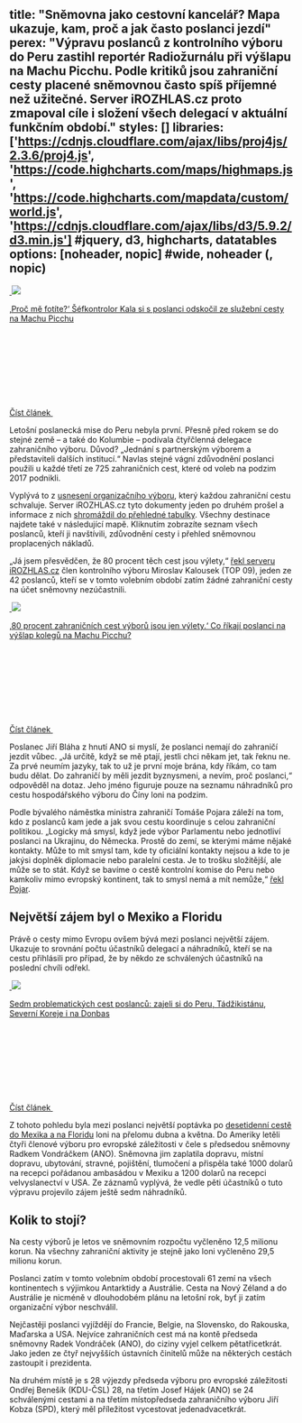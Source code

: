 title: "Sněmovna jako cestovní kancelář? Mapa ukazuje, kam, proč a jak často poslanci jezdí"
perex: "Výpravu poslanců z kontrolního výboru do Peru zastihl reportér Radiožurnálu při výšlapu na Machu Picchu. Podle kritiků jsou zahraniční cesty placené sněmovnou často spíš příjemné než užitečné. Server iROZHLAS.cz proto zmapoval cíle i složení všech delegací v aktuální funkčním období."
styles: []
libraries: ['https://cdnjs.cloudflare.com/ajax/libs/proj4js/2.3.6/proj4.js', 'https://code.highcharts.com/maps/highmaps.js', 'https://code.highcharts.com/mapdata/custom/world.js', 'https://cdnjs.cloudflare.com/ajax/libs/d3/5.9.2/d3.min.js'] #jquery, d3, highcharts, datatables
options: [noheader, nopic] #wide, noheader (, nopic)
---

<a href="/zpravy-domov/sefkontrolor-kala-s-poslanci-na-machu-picchu_1905220600_ace" class="b-inline b-inline--right">
  <div class="b-inline__wrap">
            <div class="b-inline__img">
          <div class="img img--16x9 img--w238 is-loaded">
              <span class="img__holder is-loading is-loaded is-visible" data-srcset="[&quot;https://www.irozhlas.cz/sites/default/files/styles/zpravy_rubrikovy_nahled/public/uploader/snimek_obrazovky_201_190521-170600_ace.png?itok=GtOlM_Rv 238x134&quot;]">

  <noscript>    <img src="https://www.irozhlas.cz/sites/default/files/styles/zpravy_rubrikovy_nahled/public/uploader/snimek_obrazovky_201_190521-170600_ace.png?itok=GtOlM_Rv" alt="" />  </noscript>
<img src="https://www.irozhlas.cz/sites/default/files/styles/zpravy_rubrikovy_nahled/public/uploader/snimek_obrazovky_201_190521-170600_ace.png?itok=GtOlM_Rv"></span>
          </div>
        </div>
        <div class="b-inline__content">
      <p class="text-xs--m text-serif">
        ‚Proč mě fotíte?‘ Šéfkontrolor Kala si s&nbsp;poslanci odskočil ze služební cesty na Machu Picchu      </p>
    </div>
    <p class="b-inline__more">
      <span class="link-more">
        Číst článek
        <span class="icon-svg icon-svg--arrow-dots ">
    <svg class="icon-svg__svg" xmlns:xlink="http://www.w3.org/1999/xlink">
      <use xlink:href="/sites/all/themes/custom/irozhlas/img/bg/icons-svg.svg#icon-arrow-dots" x="0" y="0" width="100%" height="100%"></use>
      
  </span>      </span>
    </p>
  </div>
</a>

Letošní poslanecká mise do Peru nebyla první. Přesně před rokem se do stejné země – a také do Kolumbie – podívala čtyřčlenná delegace zahraničního výboru. Důvod? „Jednání s partnerským výborem a představiteli dalších institucí.“ Navlas stejné vágní zdůvodnění poslanci použili u každé třetí ze 725 zahraničních cest, které od voleb na podzim 2017 podnikli.

Vyplývá to z [usnesení organizačního výboru](http://www.psp.cz/sqw/hp.sqw?k=3805&kk=5), který každou zahraniční cestu schvaluje. Server iROZHLAS.cz tyto dokumenty jeden po druhém prošel a informace z nich [shromáždil do přehledné tabulky](https://docs.google.com/spreadsheets/d/12M3beW986UsSV9fYA5j3YOD9FX0IClEbij8qnwdtuOE/edit?usp=sharing). Všechny destinace najdete také v následující mapě. Kliknutím zobrazíte seznam všech poslanců, kteří ji navštívili, zdůvodnění cesty i přehled sněmovnou proplacených nákladů.

<wide>
<div id="mapa"></div>
<div id="mps_list"></div>
</wide>

„Já jsem přesvědčen, že 80 procent těch cest jsou výlety,“ [řekl serveru iROZHLAS.cz](https://www.irozhlas.cz/zpravy-domov/sluzebni-cesta-poslanci-peru-macu-picchu-nku-kala_1905221630_tec) člen kontrolního výboru Miroslav Kalousek (TOP 09), jeden ze 42 poslanců, kteří se v tomto volebním období zatím žádné zahraniční cesty na účet sněmovny nezúčastnili.

<a href="/zpravy-domov/sluzebni-cesta-poslanci-peru-macu-picchu-nku-kala_1905221630_tec" class="b-inline b-inline--left">
  <div class="b-inline__wrap">
            <div class="b-inline__img">
          <div class="img img--16x9 img--w238 is-loaded">
              <span class="img__holder is-loading is-loaded is-visible" data-srcset="[&quot;https://www.irozhlas.cz/sites/default/files/styles/zpravy_rubrikovy_nahled/public/uploader/img_1099_190521-135026_ako.JPG?itok=jimyZy0S 238x134&quot;]">

  <noscript>    <img src="https://www.irozhlas.cz/sites/default/files/styles/zpravy_rubrikovy_nahled/public/uploader/img_1099_190521-135026_ako.JPG?itok=jimyZy0S" alt="" />  </noscript>
<img src="https://www.irozhlas.cz/sites/default/files/styles/zpravy_rubrikovy_nahled/public/uploader/img_1099_190521-135026_ako.JPG?itok=jimyZy0S"></span>
          </div>
        </div>
        <div class="b-inline__content">
      <p class="text-xs--m text-serif">
        ‚80 procent zahraničních cest výborů jsou jen výlety.‘ Co říkají poslanci na výšlap kolegů na Machu Picchu?      </p>
    </div>
    <p class="b-inline__more">
      <span class="link-more">
        Číst článek
        <span class="icon-svg icon-svg--arrow-dots ">
    <svg class="icon-svg__svg" xmlns:xlink="http://www.w3.org/1999/xlink">
      <use xlink:href="/sites/all/themes/custom/irozhlas/img/bg/icons-svg.svg#icon-arrow-dots" x="0" y="0" width="100%" height="100%"></use>
      
  </span>      </span>
    </p>
  </div>
</a>

Poslanec Jiří Bláha z hnutí ANO si myslí, že poslanci nemají do zahraničí jezdit vůbec. „Já určitě, když se mě ptají, jestli chci někam jet, tak řeknu ne. Za prvé neumím jazyky, tak to už je první moje brána, kdy říkám, co tam budu dělat. Do zahraničí by měli jezdit byznysmeni, a nevím, proč poslanci,“ odpověděl na dotaz. Jeho jméno figuruje pouze na seznamu náhradníků pro cestu hospodářského výboru do Číny loni na podzim.

Podle bývalého náměstka ministra zahraničí Tomáše Pojara záleží na tom, kdo z poslanců kam jede a jak svou cestu koordinuje s celou zahraniční politikou. „Logicky má smysl, když jede výbor Parlamentu nebo jednotliví poslanci na Ukrajinu, do Německa. Prostě do zemí, se kterými máme nějaké kontakty. Může to mít smysl tam, kde ty oficiální kontakty nejsou a kde to je jakýsi doplněk diplomacie nebo paralelní cesta. Je to trošku složitější, ale může se to stát. Když se bavíme o cestě kontrolní komise do Peru nebo kamkoliv mimo evropský kontinent, tak to smysl nemá a mít nemůže,“ [řekl Pojar](https://www.irozhlas.cz/zpravy-domov/tomas-pojar-machu-pichu-vylet-snemovna-kontrolni-vybor-miloslav-kala-peru-nku_1905221955_och). 

## Největší zájem byl o Mexiko a Floridu

Právě o cesty mimo Evropu ovšem bývá mezi poslanci největší zájem. Ukazuje to srovnání počtu účastníků delegací a náhradníků, kteří se na cestu přihlásili pro případ, že by někdo ze schválených účastníků na poslední chvíli odřekl.

<a href="/zpravy-domov/miloslav-kala-nku-peru-poslanceka-cesta-zahranici_1905221545_ako" class="b-inline b-inline--right">
  <div class="b-inline__wrap">
            <div class="b-inline__img">
          <div class="img img--16x9 img--w238 is-loaded">
              <span class="img__holder is-loading is-loaded is-visible" data-srcset="[&quot;https://www.irozhlas.cz/sites/default/files/styles/zpravy_rubrikovy_nahled/public/uploader/img_1101_190521-135027_ako.JPG?itok=yhEmxrtv 238x134&quot;]">

  <noscript>    <img src="https://www.irozhlas.cz/sites/default/files/styles/zpravy_rubrikovy_nahled/public/uploader/img_1101_190521-135027_ako.JPG?itok=yhEmxrtv" alt="" />  </noscript>
<img src="https://www.irozhlas.cz/sites/default/files/styles/zpravy_rubrikovy_nahled/public/uploader/img_1101_190521-135027_ako.JPG?itok=yhEmxrtv"></span>
          </div>
        </div>
        <div class="b-inline__content">
      <p class="text-xs--m text-serif">
        Sedm problematických cest poslanců: zajeli si do Peru, Tádžikistánu, Severní Koreje i&nbsp;na Donbas      </p>
    </div>
    <p class="b-inline__more">
      <span class="link-more">
        Číst článek
        <span class="icon-svg icon-svg--arrow-dots ">
    <svg class="icon-svg__svg" xmlns:xlink="http://www.w3.org/1999/xlink">
      <use xlink:href="/sites/all/themes/custom/irozhlas/img/bg/icons-svg.svg#icon-arrow-dots" x="0" y="0" width="100%" height="100%"></use>
      
  </span>      </span>
    </p>
  </div>
</a>

Z tohoto pohledu byla mezi poslanci největší poptávka po [desetidenní cestě do Mexika a na Floridu](http://www.psp.cz/sqw/text/text2.sqw?idd=155764) loni na přelomu dubna a května. Do Ameriky letěli čtyři členové výboru pro evropské záležitosti v čele s předsedou sněmovny Radkem Vondráčkem (ANO). Sněmovna jim zaplatila dopravu, místní dopravu, ubytování, stravné, pojištění, tlumočení a přispěla také 1000 dolarů na recepci pořádanou ambasádou v Mexiku a 1200 dolarů na recepci velvyslanectví v USA. Ze záznamů vyplývá, že vedle pěti účastníků o tuto výpravu projevilo zájem ještě sedm náhradníků.  

## Kolik to stojí?

Na cesty výborů je letos ve sněmovním rozpočtu vyčleněno 12,5 milionu korun. Na všechny zahraniční aktivity je stejně jako loni vyčleněno 29,5 milionu korun.

Poslanci zatím v tomto volebním období procestovali 61 zemí na všech kontinentech s výjimkou Antarktidy a Austrálie. Cesta na Nový Zéland a do Austrálie je nicméně v dlouhodobém plánu na letošní rok, byť ji zatím organizační výbor neschválil.

Nejčastěji poslanci vyjíždějí do Francie, Belgie, na Slovensko, do Rakouska, Maďarska a USA. Nejvíce zahraničních cest má na kontě předseda sněmovny Radek Vondráček (ANO), do ciziny vyjel celkem pětatřicetkrát. Jako jeden ze čtyř nejvyšších ústavních činitelů může na některých cestách zastoupit i prezidenta. 

Na druhém místě je s 28 výjezdy předseda výboru pro evropské záležitosti Ondřej Benešík (KDU-ČSL) 28, na třetím Josef Hájek (ANO) se 24 schválenými cestami a na třetím místopředseda zahraničního výboru Jiří Kobza (SPD), který měl příležitost vycestovat jedenadvacetkrát.